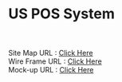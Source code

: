 # US POS System
<br><br>
Site Map URL : [Click Here](https://www.gloomaps.com/fKzDFH3pPG)<br> 
Wire Frame URL : [Click Here](https://wireframe.cc/SmFAjc)<br>
Mock-up URL : [Click Here](https://www.figma.com/file/KIX3gdhIPJMGDkxQjmQznM/Untitled?node-id=0%3A1)<br><br>
